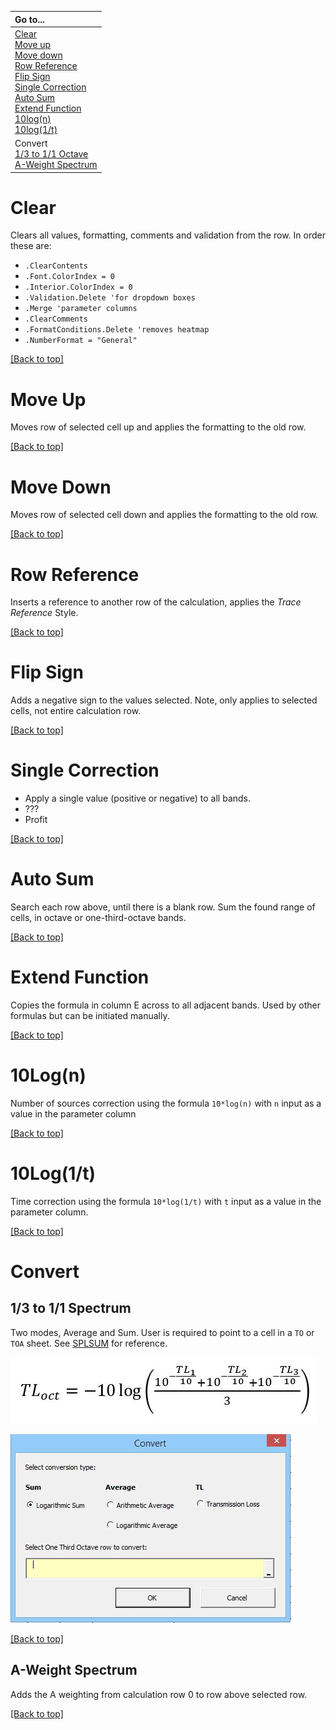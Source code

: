 | Go to... |
|:----|
|[Clear](https://github.com/Moosevellous/Trace/wiki/Row-Functions/_edit#clear) <br> [Move up](https://github.com/Moosevellous/Trace/wiki/Row-Functions#move-up) <br> [Move down](https://github.com/Moosevellous/Trace/wiki/Row-Functions#move-down) <br> [Row Reference](https://github.com/Moosevellous/Trace/wiki/Row-Functions#row-reference) <br> [Flip Sign](https://github.com/Moosevellous/Trace/wiki/Row-Functions#flip-sign) <br> [Single Correction](https://github.com/Moosevellous/Trace/wiki/Row-Functions#single-correction) <br> [Auto Sum](https://github.com/Moosevellous/Trace/wiki/Row-Functions#auto-sum) <br> [Extend Function](https://github.com/Moosevellous/Trace/wiki/Row-Functions#extend-function) <br> [10log(n)](https://github.com/Moosevellous/Trace/wiki/Row-Functions#10logn) <br> [10log(1/t)](https://github.com/Moosevellous/Trace/wiki/Row-Functions#10log1t) <br> | 
|Convert <br> [1/3 to 1/1 Octave](https://github.com/Moosevellous/Trace/wiki/Row-Functions#13-to-11-spectrum) <br> [A-Weight Spectrum](https://github.com/Moosevellous/Trace/wiki/Row-Functions#a-weight-spectrum)|

# Clear

Clears all values, formatting, comments and validation from the row. In order these are:
- `.ClearContents`
- `.Font.ColorIndex = 0`
- `.Interior.ColorIndex = 0 `
- `.Validation.Delete 'for dropdown boxes`
- `.Merge 'parameter columns`
- `.ClearComments`
- `.FormatConditions.Delete 'removes heatmap`
- `.NumberFormat = "General"`

<a href="#">[Back to top]</a>


# Move Up

Moves row of selected cell up and applies the formatting to the old row. 

<a href="#">[Back to top]</a>


# Move Down

Moves row of selected cell down and applies the formatting to the old row. 

<a href="#">[Back to top]</a>


# Row Reference

Inserts a reference to another row of the calculation, applies the *Trace Reference* Style.

<a href="#">[Back to top]</a>


# Flip Sign

Adds a negative sign to the values selected. Note, only applies to selected cells, not entire calculation row. 

<a href="#">[Back to top]</a>


# Single Correction

- Apply a single value (positive or negative) to all bands.
- ???
- Profit

<a href="#">[Back to top]</a>


# Auto Sum

Search each row above, until there is a blank row. Sum the found range of cells, in octave or one-third-octave bands.

<a href="#">[Back to top]</a>


# Extend Function

Copies the formula in column E across to all adjacent bands. Used by other formulas but can be initiated manually.

<a href="#">[Back to top]</a>


# 10Log(n)

Number of sources correction using the formula `10*log(n)`  with `n` input as a value in the parameter column

<a href="#">[Back to top]</a>


# 10Log(1/t)

Time correction using the formula `10*log(1/t)` with `t` input as a value in the parameter column.

<a href="#">[Back to top]</a>


# Convert
## 1/3 to 1/1 Spectrum
Two modes, Average and Sum. User is required to point to a cell in a `TO` or `TOA` sheet. See [SPLSUM](https://github.com/Moosevellous/Trace/wiki/Other-features#splsum) for reference.

![One Third Octave Conversion Formula](https://github.com/Moosevellous/Trace/blob/master/img/TLformula.JPG)

![One Third Octave Conversion Formula](https://github.com/Moosevellous/Trace/blob/master/img/frmConvert.JPG)

<a href="#">[Back to top]</a>


## A-Weight Spectrum
Adds the A weighting from calculation row 0 to row above selected row.


<a href="#">[Back to top]</a>


